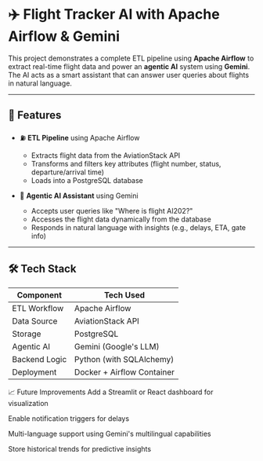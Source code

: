 # ✈️ Flight Tracker AI with Apache Airflow & Gemini

This project demonstrates a complete ETL pipeline using **Apache Airflow** to extract real-time flight data and power an **agentic AI** system using **Gemini**. The AI acts as a smart assistant that can answer user queries about flights in natural language.

---

## 🚀 Features

- ⛽ **ETL Pipeline** using Apache Airflow  
  - Extracts flight data from the AviationStack API
  - Transforms and filters key attributes (flight number, status, departure/arrival time)
  - Loads into a PostgreSQL database

- 🧠 **Agentic AI Assistant** using Gemini  
  - Accepts user queries like "Where is flight AI202?"
  - Accesses the flight data dynamically from the database
  - Responds in natural language with insights (e.g., delays, ETA, gate info)

---

## 🛠️ Tech Stack

| Component        | Tech Used                   |
|------------------|-----------------------------|
| ETL Workflow     | Apache Airflow              |
| Data Source      | AviationStack API           |
| Storage          | PostgreSQL                  |
| Agentic AI       | Gemini (Google's LLM)       |
| Backend Logic    | Python (with SQLAlchemy)    |
| Deployment       | Docker + Airflow Container  |

📈 Future Improvements
Add a Streamlit or React dashboard for visualization

Enable notification triggers for delays

Multi-language support using Gemini's multilingual capabilities

Store historical trends for predictive insights



